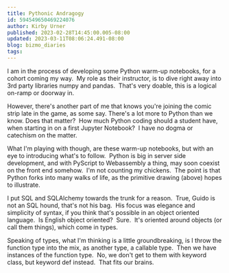 ```yaml
---
title: Pythonic Andragogy
id: 594549650469224076
author: Kirby Urner
published: 2023-02-28T14:45:00.005-08:00
updated: 2023-03-11T08:06:24.491-08:00
blog: bizmo_diaries
tags: 
---
```


[](https://www.flickr.com/photos/kirbyurner/24749338009/in/album-72177720296706479/)

I am in the process of developing some Python warm-up notebooks, for a cohort coming my way.  My role as their instructor, is to dive right away into 3rd party libraries numpy and pandas.  That's very doable, this is a logical on-ramp or doorway in.

However, there's another part of me that knows you're joining the comic strip late in the game, as some say. There's a lot more to Python than we know. Does that matter?  How much Python coding should a student have, when starting in on a first Jupyter Notebook?  I have no dogma or catechism on the matter.

What I'm playing with though, are these warm-up notebooks, but with an eye to introducing what's to follow.  Python is big in server side development, and with PyScript to Webassembly a thing, may soon coexist on the front end somehow.  I'm not counting my chickens.  The point is that Python forks into many walks of life, as the primitive drawing (above) hopes to illustrate.

I put SQL and SQLAlchemy towards the trunk for a reason.  True, Guido is not an SQL hound, that's not his bag.  His focus was elegance and simplicity of syntax, if you think that's possible in an object oriented language.  Is English object oriented?  Sure.  It's oriented around objects (or call them things), which come in types.

Speaking of types, what I'm thinking is a little groundbreaking, is I throw the function type into the mix, as another type, a callable type.  Then we have instances of the function type.  No, we don't get to them with keyword class, but keyword def instead.  That fits our brains.